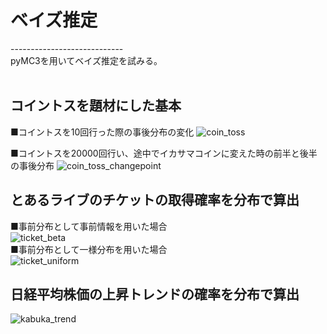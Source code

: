 # ベイズ推定<br>
----------------------------<br>
pyMC3を用いてベイズ推定を試みる。<br>
<br>
## コイントスを題材にした基本<br>
■コイントスを10回行った際の事後分布の変化
![coin_toss](https://user-images.githubusercontent.com/50583880/69395438-4e2f6700-0d22-11ea-95e7-938548ae3b20.png)<br>

■コイントスを20000回行い、途中でイカサマコインに変えた時の前半と後半の事後分布
![coin_toss_changepoint](https://user-images.githubusercontent.com/50583880/69395603-e4638d00-0d22-11ea-9093-37c6cd1471d1.png)<br>


## とあるライブのチケットの取得確率を分布で算出<br>
■事前分布として事前情報を用いた場合<br>
![ticket_beta](https://user-images.githubusercontent.com/50583880/68908365-620d2300-078e-11ea-9412-694b36188e7c.png)<br>
■事前分布として一様分布を用いた場合<br>
![ticket_uniform](https://user-images.githubusercontent.com/50583880/68908475-c4662380-078e-11ea-80a6-4e69c2f49c50.png)

## 日経平均株価の上昇トレンドの確率を分布で算出<br>
![kabuka_trend](https://user-images.githubusercontent.com/50583880/68908504-e495e280-078e-11ea-9df0-b44140e5de2a.png)
